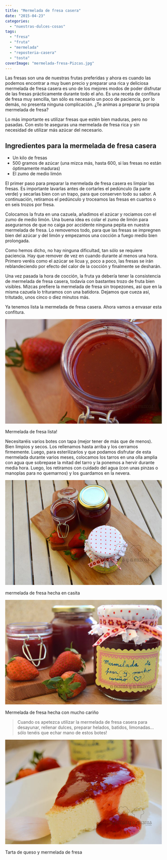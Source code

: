 ```yaml
---
title: "Mermelada de fresa casera"
date: "2015-04-23"
categories:
  - "nuestras-dulces-cosas"
tags:
  - "fresa"
  - "fruta"
  - "mermelada"
  - "reposteria-casera"
  - "tosta"
coverImage: "mermelada-fresa-Pizcas.jpg"
---
```


Las fresas son una de nuestras frutas preferidas y ahora es cuando las podemos encontrar a muy buen precio y preparar una rica y deliciosa mermelada de fresa casera es uno de los mejores modos de poder disfrutar de las fresas prácticamente durante todo el año. Es una receta de confitura de fresa muy sencilla, tan sólo es necesario un poco de paciencia, por lo demás, no presenta ninguna complicación. ¿Te animas a preparar tu propia mermelada de fresa?

Lo más importante es utilizar fresas que estén bien maduras, pero no pasadas. Con esto te aseguras una mermelada de fresa rica y sin necesidad de utilizar más azúcar del necesario.

## Ingredientes para la mermelada de fresa casera

- Un kilo de fresas
- 500 gramos de azúcar (una mizca más, hasta 600, si las fresas no están óptimamente maduras)
- El zumo de medio limón

El primer paso para preparar la mermelada de fresa casera es limpiar las fresas. Es importante lavarlas antes de cortarles el pedúnculo (la parte verde) y secarlas bien con un trapo, para que conserven todo su sabor. A continuación, retiramos el pedúnculo y troceamos las fresas en cuartos o en seis trozos por fresa.

Colocamos la fruta en una cazuela, añadimos el azúcar y rociamos con el zumo de medio limón. Una buena idea es colar el zumo de limón para asegurarnos de que no caiga por accidente ninguna pepita en nuestra mermelada de fresa. Lo removemos todo, para que las fresas se impregnen bien del azúcar y del limón y empezamos una cocción a fuego medio bien prolongada.

Como hemos dicho, no hay ninguna dificultad, tan sólo se requiere paciencia. Hay que remover de vez en cuando durante al menos una hora. Primero veréis como el azúcar se licua y, poco a poco, las fresas se irán reblandeciendo por efecto del calor de la cocción y finalmente se desharán.

Una vez pasada la hora de cocción, la fruta ya debería tener la consistencia de mermelada de fresa casera, todavía con bastantes trozo de fruta bien visibles. Mizcas prefiere la mermelada de fresa sin tropezones, así que en la misma cazuela lo trituramos con una batidora. Dejamos que cueza así, tritutado, unos cinco o diez minutos más.

Ya tenemos lista la mermelada de fresa casera. Ahora vamos a envasar esta confitura.

![](images/DSC_1760-Pizcas.jpg)

Mermelada de fresa lista!

Necesitaréis varios botes con tapa (mejor tener de más que de menos). Bien limpios y secos. Los rellenamos hasta arriba y los cerramos firmemente. Luego, para esterilizarlos y que podamos disfrutar de esta mermelada durante varios meses, colocamos los tarros en una olla amplia con agua que sobrepase la mitad del tarro y la ponemos a hervir durante media hora. Luego, los retiramos con cuidado del agua (con unas pinzas o manoplas para no quemarnos) y los guardamos en la nevera.

![](images/mermelada-fresa-Pizcas.jpg)

mermelada de fresa hecha en casita

![](images/DSC_1756-Pizcas.jpg)

Mermelada de fresa hecha con mucho cariño

> Cuando os apetezca utilizar la mermelada de fresa casera para desayunar, rellenar dulces, preparar helados, batidos, limonadas... sólo tenéis que echar mano de estos botes!

![](images/DSC_1789-Pizcas.jpg)

Tarta de queso y mermelada de fresa
